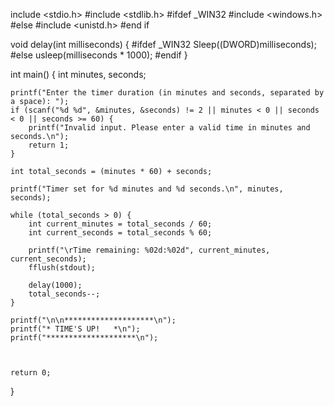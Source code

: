 include <stdio.h>
#include <stdlib.h>
#ifdef _WIN32
#include <windows.h>
#else
#include <unistd.h>
#end if


void delay(int milliseconds) {
#ifdef _WIN32
    Sleep((DWORD)milliseconds);
#else
    usleep(milliseconds * 1000); 
#endif
}

int main() {
    int minutes, seconds;

    printf("Enter the timer duration (in minutes and seconds, separated by a space): ");
    if (scanf("%d %d", &minutes, &seconds) != 2 || minutes < 0 || seconds < 0 || seconds >= 60) {
        printf("Invalid input. Please enter a valid time in minutes and seconds.\n");
        return 1;
    }

    int total_seconds = (minutes * 60) + seconds;

    printf("Timer set for %d minutes and %d seconds.\n", minutes, seconds);

    while (total_seconds > 0) {
        int current_minutes = total_seconds / 60;
        int current_seconds = total_seconds % 60;

        printf("\rTime remaining: %02d:%02d", current_minutes, current_seconds);
        fflush(stdout); 

        delay(1000);
        total_seconds--;
    }

    printf("\n\n********************\n");
    printf("* TIME'S UP!   *\n");
    printf("********************\n");

    

    return 0;
}
